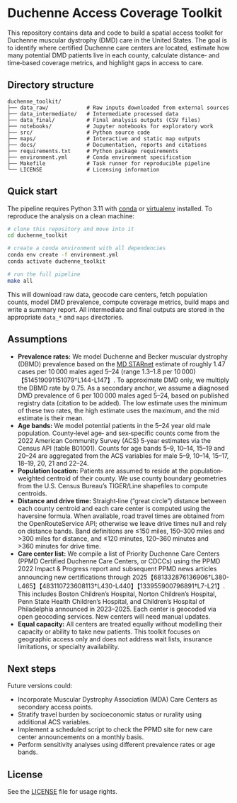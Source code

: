 # Duchenne Access Coverage Toolkit

This repository contains data and code to build a spatial access toolkit for Duchenne muscular dystrophy (DMD) care in the United States.  The goal is to identify where certified Duchenne care centers are located, estimate how many potential DMD patients live in each county, calculate distance‐ and time‐based coverage metrics, and highlight gaps in access to care.

## Directory structure

```
duchenne_toolkit/
├── data_raw/            # Raw inputs downloaded from external sources
├── data_intermediate/   # Intermediate processed data
├── data_final/          # Final analysis outputs (CSV files)
├── notebooks/           # Jupyter notebooks for exploratory work
├── src/                 # Python source code
├── maps/                # Interactive and static map outputs
├── docs/                # Documentation, reports and citations
├── requirements.txt     # Python package requirements
├── environment.yml      # Conda environment specification
├── Makefile             # Task runner for reproducible pipeline
└── LICENSE              # Licensing information
```

## Quick start

The pipeline requires Python 3.11 with [conda](https://docs.conda.io/) or [virtualenv](https://virtualenv.pypa.io/) installed.  To reproduce the analysis on a clean machine:

```bash
# clone this repository and move into it
cd duchenne_toolkit

# create a conda environment with all dependencies
conda env create -f environment.yml
conda activate duchenne_toolkit

# run the full pipeline
make all
```

This will download raw data, geocode care centers, fetch population counts, model DMD prevalence, compute coverage metrics, build maps and write a summary report.  All intermediate and final outputs are stored in the appropriate `data_*` and `maps` directories.

## Assumptions

* **Prevalence rates:**  We model Duchenne and Becker muscular dystrophy (DBMD) prevalence based on the [MD STARnet](https://www.cdc.gov/ncbddd/musculardystrophy/research.html) estimate of roughly 1.47 cases per 10 000 males aged 5–24 (range 1.3–1.8 per 10 000)【514519091151079†L144-L147】.  To approximate DMD only, we multiply the DBMD rate by 0.75.  As a secondary anchor, we assume a diagnosed DMD prevalence of 6 per 100 000 males aged 5–24, based on published registry data (citation to be added).  The low estimate uses the minimum of these two rates, the high estimate uses the maximum, and the mid estimate is their mean.
* **Age bands:**  We model potential patients in the 5–24 year old male population.  County‐level age‐ and sex‐specific counts come from the 2022 American Community Survey (ACS) 5‑year estimates via the Census API (table B01001).  Counts for age bands 5–9, 10–14, 15–19 and 20–24 are aggregated from the ACS variables for male 5–9, 10–14, 15–17, 18–19, 20, 21 and 22–24.
* **Population location:**  Patients are assumed to reside at the population‐weighted centroid of their county.  We use county boundary geometries from the U.S. Census Bureau’s TIGER/Line shapefiles to compute centroids.
* **Distance and drive time:**  Straight‐line (“great circle”) distance between each county centroid and each care center is computed using the haversine formula.  When available, road travel times are obtained from the OpenRouteService API; otherwise we leave drive times null and rely on distance bands.  Band definitions are ≤150 miles, 150–300 miles and >300 miles for distance, and ≤120 minutes, 120–360 minutes and >360 minutes for drive time.
* **Care center list:**  We compile a list of Priority Duchenne Care Centers (PPMD Certified Duchenne Care Centers, or CDCCs) using the PPMD 2022 Impact & Progress report and subsequent PPMD news articles announcing new certifications through 2025【681332876136906†L380-L465】【483110723608113†L430-L440】【133955900796891†L7-L21】.  This includes Boston Children’s Hospital, Norton Children’s Hospital, Penn State Health Children’s Hospital, and Children’s Hospital of Philadelphia announced in 2023–2025.  Each center is geocoded via open geocoding services.  New centers will need manual updates.
* **Equal capacity:**  All centers are treated equally without modelling their capacity or ability to take new patients.  This toolkit focuses on geographic access only and does not address wait lists, insurance limitations, or specialty availability.

## Next steps

Future versions could:

* Incorporate Muscular Dystrophy Association (MDA) Care Centers as secondary access points.
* Stratify travel burden by socioeconomic status or rurality using additional ACS variables.
* Implement a scheduled script to check the PPMD site for new care center announcements on a monthly basis.
* Perform sensitivity analyses using different prevalence rates or age bands.

## License

See the [LICENSE](LICENSE) file for usage rights.
